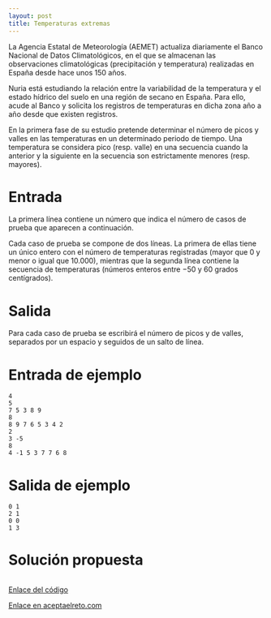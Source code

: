 ```yaml
---
layout: post
title: Temperaturas extremas
---
```


La Agencia Estatal de Meteorología (AEMET) actualiza diariamente el Banco Nacional de Datos Climatológicos, en el que se almacenan las observaciones climatológicas (precipitación y temperatura) realizadas en España desde hace unos 150 años.

Nuria está estudiando la relación entre la variabilidad de la temperatura y el estado hídrico del suelo en una región de secano en España. Para ello, acude al Banco y solicita los registros de temperaturas en dicha zona año a año desde que existen registros.

En la primera fase de su estudio pretende determinar el número de picos y valles en las temperaturas en un determinado periodo de tiempo. Una temperatura se considera pico (resp. valle) en una secuencia cuando la anterior y la siguiente en la secuencia son estrictamente menores (resp. mayores).

# Entrada

La primera línea contiene un número que indica el número de casos de prueba que aparecen a continuación.

Cada caso de prueba se compone de dos líneas. La primera de ellas tiene un único entero con el número de temperaturas registradas (mayor que 0 y menor o igual que 10.000), mientras que la segunda línea contiene la secuencia de temperaturas (números enteros entre −50 y 60 grados centígrados).

# Salida

Para cada caso de prueba se escribirá el número de picos y de valles, separados por un espacio y seguidos de un salto de línea.

# Entrada de ejemplo

```
4
5
7 5 3 8 9
8 
8 9 7 6 5 3 4 2
2 
3 -5
8 
4 -1 5 3 7 7 6 8
```

# Salida de ejemplo

```
0 1
2 1
0 0
1 3
```
# Solución propuesta

``` python


```

[Enlace del código](https://github.com/israelem/aceptaelreto/blob/master/codes/2017-09-18-temperaturas.py)

[Enlace en aceptaelreto.com](https://www.aceptaelreto.com/problem/statement.php?id=314&potw=1)
